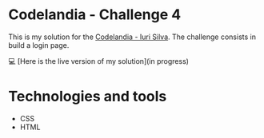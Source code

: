 # Codelandia - Challenge 4

This is my solution for the [Codelandia - Iuri Silva](https://discord.com/channels/853354677411905578/855846897854971914). The challenge consists in build a login page.

💻 [Here is the live version of my solution](in progress)

# Technologies and tools

* CSS
* HTML

